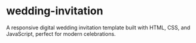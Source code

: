 # wedding-invitation
A responsive digital wedding invitation template built with HTML, CSS, and JavaScript, perfect for modern celebrations.
